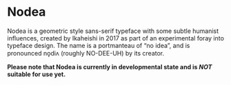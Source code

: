 Nodea
========================
Nodea is a geometric style sans-serif typeface with some subtle humanist influences, created by Ikaheishi in 2017 as part of an experimental foray into typeface design. The name is a portmanteau of “no idea”, and is pronounced no̞diʌ (roughly NO-DEE-UH) by its creator.

**Please note that Nodea is currently in developmental state and is *NOT* suitable for use yet.**
